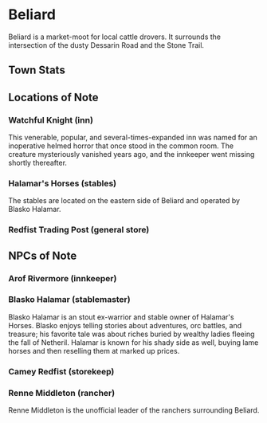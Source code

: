 # Beliard

Beliard is a market-moot for local cattle drovers. It surrounds the intersection of the dusty Dessarin Road and the Stone Trail.

## Town Stats

## Locations of Note

### Watchful Knight (inn)

This venerable, popular, and several-times-expanded inn was named for an inoperative helmed horror that once stood in the common room. The creature mysteriously vanished years ago, and the innkeeper went missing shortly thereafter.

### Halamar's Horses (stables)

The stables are located on the eastern side of Beliard and operated by Blasko Halamar.

### Redfist Trading Post (general store)


## NPCs of Note

### Arof Rivermore (innkeeper)

### Blasko Halamar (stablemaster)

Blasko Halamar is an stout ex-warrior and stable owner of Halamar's Horses. Blasko enjoys telling stories about adventures, orc battles, and treasure; his favorite tale was about riches buried by wealthy ladies fleeing the fall of Netheril. Halamar is known for his shady side as well, buying lame horses and then reselling them at marked up prices.

### Camey Redfist (storekeep)

### Renne Middleton (rancher)

Renne Middleton is the unofficial leader of the ranchers surrounding Beliard.